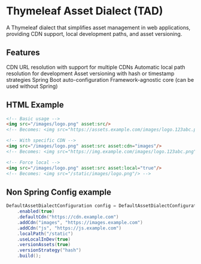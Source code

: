 # Thymeleaf Asset Dialect (TAD)

A Thymeleaf dialect that simplifies asset management in web applications, providing CDN support, local development paths, and asset versioning.

## Features

CDN URL resolution with support for multiple CDNs
Automatic local path resolution for development
Asset versioning with hash or timestamp strategies
Spring Boot auto-configuration  Framework-agnostic core (can be used without Spring)




## HTML Example

```html
<!-- Basic usage -->
<img src="/images/logo.png" asset:src/>
<!-- Becomes: <img src="https://assets.example.com/images/logo.123abc.png"/> -->

<!-- With specific CDN -->
<img src="/images/logo.png" asset:src asset:cdn="images"/>
<!-- Becomes: <img src="https://img.example.com/images/logo.123abc.png"/> -->

<!-- Force local -->
<img src="/images/logo.png" asset:src asset:local="true"/>
<!-- Becomes: <img src="/static/images/logo.png"/> -->
```

## Non Spring Config example

```java
DefaultAssetDialectConfiguration config = DefaultAssetDialectConfiguration.builder()
    .enabled(true)
    .defaultCdn("https://cdn.example.com")
    .addCdn("images", "https://images.example.com")
    .addCdn("js", "https://js.example.com")
    .localPath("/static")
    .useLocalInDev(true)
    .versionAssets(true)
    .versionStrategy("hash")
    .build();
```
